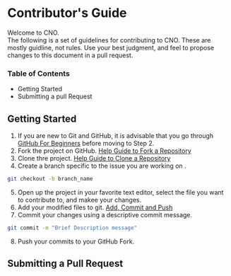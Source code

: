 
# Contributor's Guide
Welcome to CNO.  
The following is a set of guidelines for contributing to CNO.
These are mostly guidline, not rules. Use your best judgment, and feel to propose changes to this document in a pull request. 

### Table of Contents
* Getting Started
* Submitting a pull Request

## Getting Started
1. If you are new to Git and GitHub, it is advisable that you go through [GitHub For Beginners](https://readwrite.com/2013/09/30/understanding-github-a-journey-for-beginners-part-1/) before moving to Step 2.
2. Fork the project on GitHub. [Help Guide to Fork a Repository](https://docs.github.com/en/github/getting-started-with-github/fork-a-repo)
3. Clone thre project. [Help Guide to Clone a Repository](https://docs.github.com/en/github/creating-cloning-and-archiving-repositories/cloning-a-repository)
4. Create a branch specific to the issue you are working on .
```bash
git checkout -b branch_name
```
5. Open up the project in your favorite text editor, select the file you want to contribute to, and makee your changes.
6. Add your modified files to git. [Add, Commit and Push](https://www.datacamp.com/community/tutorials/git-push-pull)
7. Commit your changes using a descriptive commit message. 
```bash
git commit -m "Brief Description message"
```
8. Push your commits to your GitHub Fork.

## Submitting a Pull Request
